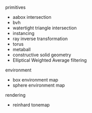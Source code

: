 primitives
 - aabox intersection
 - bvh
 - watertight triangle intersection
 - instancing
 - ray inverse transformation
 - torus
 - metaball
 - constructive solid geometry
 - Elliptical Weighted Average filtering

environment
 - box environment map
 - sphere environment map

rendering
 - reinhard tonemap
